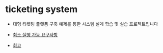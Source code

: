 # ticketing system
- 대형 티켓팅 플랫폼 구축 예제를 통한 시스템 설계 학습 및 실습 프로젝트입니다

- [최소 실행 가능 요구사항](docs/requirements-mvp.md)
- [회고](docs/memoir/)
